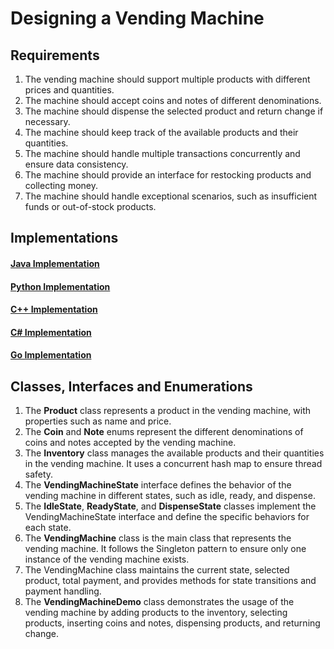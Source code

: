 # Designing a Vending Machine

## Requirements
1. The vending machine should support multiple products with different prices and quantities.
1. The machine should accept coins and notes of different denominations.
1. The machine should dispense the selected product and return change if necessary.
1. The machine should keep track of the available products and their quantities.
1. The machine should handle multiple transactions concurrently and ensure data consistency.
1. The machine should provide an interface for restocking products and collecting money.
1. The machine should handle exceptional scenarios, such as insufficient funds or out-of-stock products.

## Implementations
#### [Java Implementation](../solutions/java/src/vendingmachine/) 
#### [Python Implementation](../solutions/python/vendingmachine/)
#### [C++ Implementation](../solutions/c++/vendingmachine/)
#### [C# Implementation](../solutions/c%23/vendingmachine/)
#### [Go Implementation](../solutions/golang/vending_machine/)

## Classes, Interfaces and Enumerations
1. The **Product** class represents a product in the vending machine, with properties such as name and price.
2. The **Coin** and **Note** enums represent the different denominations of coins and notes accepted by the vending machine.
3. The **Inventory** class manages the available products and their quantities in the vending machine. It uses a concurrent hash map to ensure thread safety.
4. The **VendingMachineState** interface defines the behavior of the vending machine in different states, such as idle, ready, and dispense.
5. The **IdleState**, **ReadyState**, and **DispenseState** classes implement the VendingMachineState interface and define the specific behaviors for each state.
6. The **VendingMachine** class is the main class that represents the vending machine. It follows the Singleton pattern to ensure only one instance of the vending machine exists.
7. The VendingMachine class maintains the current state, selected product, total payment, and provides methods for state transitions and payment handling.
8. The **VendingMachineDemo** class demonstrates the usage of the vending machine by adding products to the inventory, selecting products, inserting coins and notes, dispensing products, and returning change.